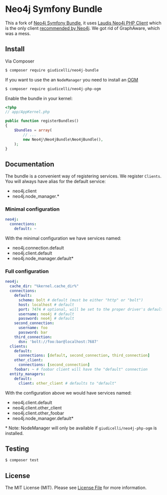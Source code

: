 # Neo4j Symfony Bundle

This a fork of [Neo4j Symfony Bundle](https://github.com/neo4j-php/neo4j-symfony), it uses [Laudis Neo4j PHP Client](https://github.com/neo4j-php/neo4j-php-client) which is the only client [recommended by Neo4j](https://neo4j.com/developer/php/). We got rid of GraphAware, which was a mess.

## Install

Via Composer

``` bash
$ composer require giudicelli/neo4j-bundle
```

If you want to use the an `NodeManager` you need to install an [OGM](https://github.com/giudicelli/neo4j-php-ogm)

```bash
$ composer require giudicelli/neo4j-php-ogm
```

Enable the bundle in your kernel:

``` php
<?php
// app/AppKernel.php

public function registerBundles()
{
    $bundles = array(
        // ...
        new Neo4j\Neo4jBundle\Neo4jBundle(),
    );
}
```

## Documentation

The bundle is a convenient way of registering services. We register `Clients`. You will always have alias for the default service:

 * neo4j.client
 * neo4j.node_manager.*

### Minimal configuration

```yaml
neo4j:
  connections:
    default: ~
```

With the minimal configuration we have services named:
 * neo4j.connection.default
 * neo4j.client.default
 * neo4j.node_manager.default*

### Full configuration

```yaml
neo4j:
  cache_dir: "%kernel.cache_dir%"
  connections:
    default:
      scheme: bolt # default (must be either "http" or "bolt")
      host: localhost # default
      port: 7474 # optional, will be set to the proper driver's default port if not provided
      username: neo4j # default
      password: neo4j # default
    second_connection:
      username: foo
      password: bar
    third_connection:
      dsn: 'bolt://foo:bar@localhost:7687'
  clients:
    default:
      connections: [default, second_connection, third_connection]
    other_client:
      connections: [second_connection]
    foobar: ~ # foobar client will have the "default" connection
  entity_managers:
    default: 
      client: other_client # defaults to "default"
```
With the configuration above we would have services named:
 * neo4j.client.default
 * neo4j.client.other_client
 * neo4j.client.other_foobar
 * neo4j.node_manager.default*

\* Note: NodeManager will only be available if `giudicelli/neo4j-php-ogm` is installed. 

## Testing

``` bash
$ composer test
```
## License

The MIT License (MIT). Please see [License File](LICENSE) for more information.
